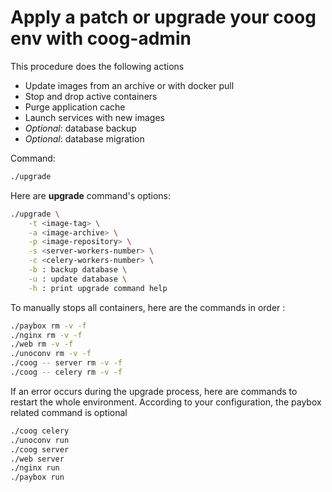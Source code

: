 # Apply a patch or upgrade your coog env with coog-admin

This procedure does the following actions

-   Update images from an archive or with docker pull
-   Stop and drop active containers
-   Purge application cache
-   Launch services with new images
-   *Optional*: database backup
-   *Optional*: database migration

Command:

``` bash
./upgrade
```

Here are **upgrade** command's options:

``` bash
./upgrade \
    -t <image-tag> \
    -a <image-archive> \
    -p <image-repository> \
    -s <server-workers-number> \
    -c <celery-workers-number> \
    -b : backup database \
    -u : update database \
    -h : print upgrade command help
```
To manually stops all containers, here are the commands in order :

``` bash
./paybox rm -v -f
./nginx rm -v -f
./web rm -v -f
./unoconv rm -v -f
./coog -- server rm -v -f
./coog -- celery rm -v -f
```

If an error occurs during the upgrade process, here are commands to restart the 
whole environment. According to your configuration, the paybox related command 
is optional

``` bash
./coog celery
./unoconv run
./coog server
./web server
./nginx run
./paybox run
```
